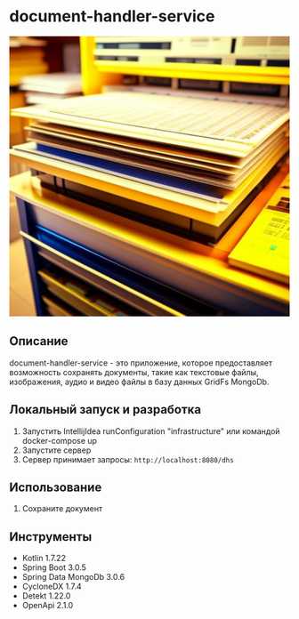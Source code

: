 # document-handler-service

![Логотип проекта](doc/logo.jpg)

## Описание

document-handler-service - это приложение, которое предоставляет возможность сохранять документы,
такие как текстовые файлы, изображения, аудио и видео файлы в базу данных GridFs MongoDb.

## Локальный запуск и разработка

1. Запустить IntellijIdea runConfiguration "infrastructure" или командой docker-compose up
2. Запустите сервер
3. Сервер принимает запросы: `http://localhost:8080/dhs`

## Использование

1. Сохраните документ

## Инструменты

- Kotlin 1.7.22
- Spring Boot 3.0.5
- Spring Data MongoDb 3.0.6
- CycloneDX 1.7.4
- Detekt 1.22.0
- OpenApi 2.1.0

